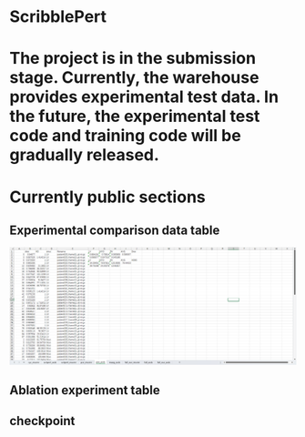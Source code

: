 # ScribblePert
# The project is in the submission stage. Currently, the warehouse provides experimental test data. In the future, the experimental test code and training code will be gradually released.

# Currently public sections

## Experimental comparison data table
![image](table.png)
## Ablation experiment table

## checkpoint
